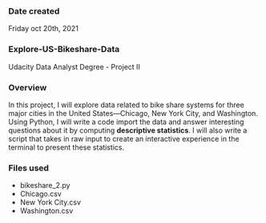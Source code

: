 ### Date created
Friday oct 20th, 2021


### Explore-US-Bikeshare-Data
Udacity Data Analyst Degree - Project II


### Overview
In this project, I will explore data related to bike share systems for three major cities in the United States—Chicago, New York City, and Washington. Using Python, I will write a code import the data and answer interesting questions about it by computing <b>descriptive statistics</b>. I will also write a script that takes in raw input to create an interactive experience in the terminal to present these statistics.


### Files used
* bikeshare_2.py
* Chicago.csv
* New York City.csv
* Washington.csv

